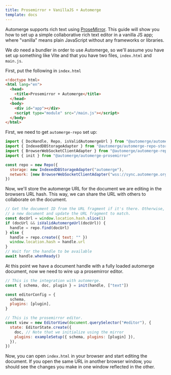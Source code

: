 ```yaml
---
title: Prosemirror + VanillaJS + Automerge
template: docs
---
```


Automerge supports rich text using [ProseMirror](https://prosemirror.net/). This guide will show you how to set up a simple collaborative rich text editor in a vanilla JS app; where "vanilla" means plain JavaScript without any frameworks or libraries.

We _do_ need a bundler in order to use Automerge, so we'll assume you have set up something like Vite and that you have two files, `index.html` and `main.js`.

First, put the following in `index.html`

```html title="index.html"
<!doctype html>
<html lang="en">
  <head>
    <title>Prosemirror + Automerge</title>
  </head>
  <body>
    <div id="app"></div>
    <script type="module" src="/main.js"></script>
  </body>
</html>
```

First, we need to get `automerge-repo` set up:

```js title="main.js"
import { DocHandle, Repo, isValidAutomergeUrl } from "@automerge/automerge-repo"
import { IndexedDBStorageAdapter } from "@automerge/automerge-repo-storage-indexeddb"
import { BrowserWebSocketClientAdapter } from "@automerge/automerge-repo-network-websocket"
import { init } from "@automerge/automerge-prosemirror"

const repo = new Repo({
  storage: new IndexedDBStorageAdapter("automerge"),
  network: [new BrowserWebSocketClientAdapter("wss://sync.automerge.org")],
})
```

Now, we'll store the automerge URL for the document we are editing in the browsers URL hash. This way, we can share the URL with others to collaborate on the document.

```js title="main.js"
// Get the document ID from the URL fragment if it's there. Otherwise, create
// a new document and update the URL fragment to match.
const docUrl = window.location.hash.slice(1)
if (docUrl && isValidAutomergeUrl(docUrl)) {
  handle = repo.find(docUrl)
} else {
  handle = repo.create({ text: "" })
  window.location.hash = handle.url
}
// Wait for the handle to be available
await handle.whenReady()
```

At this point we have a document handle with a fully loaded automerge document, now we need to wire up a prosemirror editor.

```js title="main.js"
// This is the integration with automerge.
const { schema, doc, plugin } = init(handle, ["text"])

const editorConfig = {
  schema,
  plugins: [plugin],
}

// This is the prosemirror editor.
const view = new EditorView(document.querySelector("#editor"), {
  state: EditorState.create({
    doc, // Note that we initialize using the mirror
    plugins: exampleSetup({ schema, plugins: [plugin] }),
  }),
})
```

Now, you can open `index.html` in your browser and start editing the document. If you open the same URL in another browser window, you should see the changes you make in one window reflected in the other.
